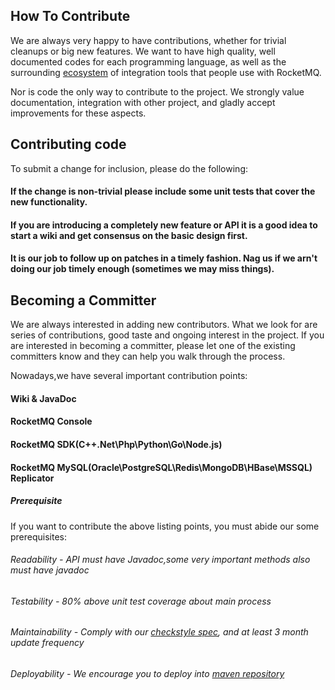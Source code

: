 ## How To Contribute

We are always very happy to have contributions, whether for trivial cleanups or big new features.
We want to have high quality, well documented codes for each programming language, as well as the surrounding [ecosystem](https://github.com/apache/incubator-rocketmq-externals) of integration tools that people use with RocketMQ.

Nor is code the only way to contribute to the project. We strongly value documentation, integration with other project, and gladly accept improvements for these aspects.

## Contributing code

To submit a change for inclusion, please do the following:

#### If the change is non-trivial please include some unit tests that cover the new functionality.
#### If you are introducing a completely new feature or API it is a good idea to start a wiki and get consensus on the basic design first.
#### It is our job to follow up on patches in a timely fashion. Nag us if we arn't doing our job timely enough (sometimes we may miss things).

## Becoming a Committer

We are always interested in adding new contributors. What we look for are series of contributions, good taste and ongoing interest in the project. If you are interested in becoming a committer, please let one of the existing committers know and they can help you walk through the process.

Nowadays,we have several important contribution points:
#### Wiki & JavaDoc
#### RocketMQ Console
#### RocketMQ SDK(C++\.Net\Php\Python\Go\Node.js)
#### RocketMQ MySQL(Oracle\PostgreSQL\Redis\MongoDB\HBase\MSSQL) Replicator

##### Prerequisite
If you want to contribute the above listing points, you must abide our some prerequisites:

###### Readability - API must have Javadoc,some very important methods also must have javadoc
###### Testability - 80% above unit test coverage about main process
###### Maintainability - Comply with our [checkstyle spec](style/rmq_checkstyle.xml), and at least 3 month update frequency
###### Deployability - We encourage you to deploy into [maven repository](http://search.maven.org/)

